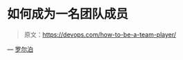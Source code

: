 # 如何成为一名团队成员

> 原文：<https://devops.com/how-to-be-a-team-player/>

— [罗尔泊](https://devops.com/author/breselman/)